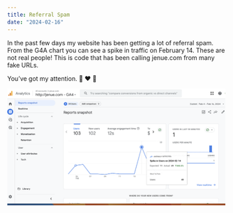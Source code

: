 ```yaml
---
title: Referral Spam
date: "2024-02-16"
---
```


In the past few days my website has been getting a lot of referral spam. From the G4A chart you can see a spike in traffic on February 14. These are not real people! This is code that has been calling jenue.com from many fake URLs.

You’ve got my attention. 🦷 ❤︎ 🥼

<img src="/static/img/GA4.png" width="500">

